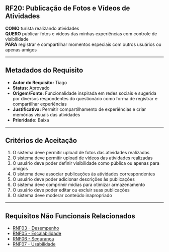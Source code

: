 ## RF20: Publicação de Fotos e Vídeos de Atividades

**COMO** turista realizando atividades  
**QUERO** publicar fotos e vídeos das minhas experiências com controle de visibilidade  
**PARA** registrar e compartilhar momentos especiais com outros usuários ou apenas amigos

---

## Metadados do Requisito

- **Autor do Requisito:** Tiago
- **Status:** Aprovado
- **Origem/Fonte:** Funcionalidade inspirada em redes sociais e sugerida por diversos respondentes do questionário como forma de registrar e compartilhar experiências
- **Justificativa:** Permitir compartilhamento de experiências e criar memórias visuais das atividades
- **Prioridade:** Baixa

---

## Critérios de Aceitação

1. O sistema deve permitir upload de fotos das atividades realizadas
2. O sistema deve permitir upload de vídeos das atividades realizadas
3. O usuário deve poder definir visibilidade como pública ou apenas para amigos
4. O sistema deve associar publicações às atividades correspondentes
5. O usuário deve poder adicionar descrições às publicações
6. O sistema deve comprimir mídias para otimizar armazenamento
7. O usuário deve poder editar ou excluir suas publicações
8. O sistema deve moderar conteúdo inapropriado

---

## Requisitos Não Funcionais Relacionados

- [RNF03 - Desempenho](../non_functional/RNF03.md)
- [RNF05 - Escalabilidade](../non_functional/RNF05.md)
- [RNF06 - Segurança](../non_functional/RNF06.md)
- [RNF07 - Usabilidade](../non_functional/RNF07.md)

